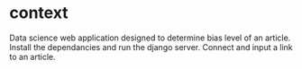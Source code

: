 context
=======

Data science web application designed to determine bias level of an article. Install the dependancies and run the django server. Connect and input a link to an article.
